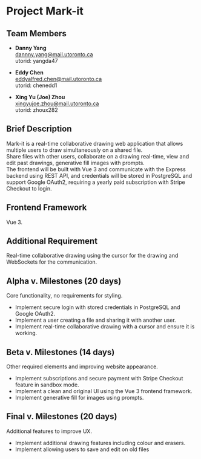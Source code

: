 # **Project Mark-it**  

## **Team Members**  
- **Danny Yang**  
  dannny.yang@mail.utoronto.ca  
  utorid: yangda47  

- **Eddy Chen**  
  eddyalfred.chen@mail.utoronto.ca  
  utorid: chenedd1  

- **Xing Yu (Joe) Zhou**  
  xingyujoe.zhou@mail.utoronto.ca  
  utorid: zhoux282

## **Brief Description**  
Mark-it is a real-time collaborative drawing web application that allows multiple users to draw simultaneously on a shared file.  
Share files with other users, collaborate on a drawing real-time, view and edit past drawings, generative fill images with prompts.  
The frontend will be built with Vue 3 and communicate with the Express backend using REST API, and credentials will be stored in PostgreSQL and support Google OAuth2, requiring a yearly paid subscription with Stripe Checkout to login.

## **Frontend Framework**  
Vue 3.

## **Additional Requirement**  
Real-time collaborative drawing using the cursor for the drawing and WebSockets for the communication.

## **Alpha v. Milestones (20 days)**  
Core functionality, no requirements for styling.
- Implement secure login with stored credentials in PostgreSQL and Google OAuth2.  
- Implement a user creating a file and sharing it with another user.  
- Implement real-time collaborative drawing with a cursor and ensure it is working.

## **Beta v. Milestones (14 days)**  
Other required elements and improving website appearance.
- Implement subscriptions and secure payment with Stripe Checkout feature in sandbox mode.  
- Implement a clean and original UI using the Vue 3 frontend framework.  
- Implement generative fill for images using prompts.

## **Final v. Milestones (20 days)**  
Additional features to improve UX.
- Implement additional drawing features including colour and erasers.
- Implement allowing users to save and edit on old files
